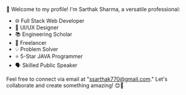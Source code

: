 👋 Welcome to my profile! I'm Sarthak Sharma, a versatile professional:

- 🌐 Full Stack Web Developer
- 🎨 UI/UX Designer
- 📚 Engineering Scholar
- 💼 Freelancer
- 💡 Problem Solver
- ⭐ 5-Star JAVA Programmer
- 🗣️ Skilled Public Speaker

Feel free to connect via email at "ssarthak770@gmail.com." Let's collaborate and create something amazing! 😊🚀

<!---
saarthack/saarthack is a ✨ special ✨ repository because its `README.md` (this file) appears on your GitHub profile.
You can click the Preview link to take a look at your changes.
--->
